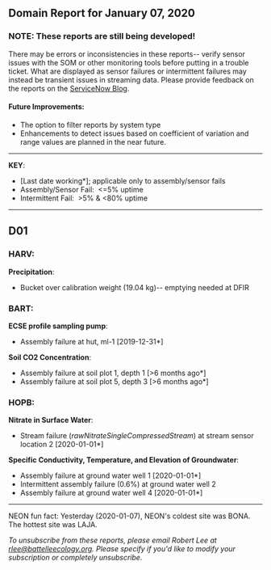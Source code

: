 ## Domain Report for January 07, 2020


### NOTE: These reports are still being developed!
There may be errors or inconsistencies in these reports-- verify sensor issues with the SOM or other monitoring tools before putting in a trouble ticket. What are displayed as sensor failures or intermittent failures may instead be transient issues in streaming data.
Please provide feedback on the reports on the [ServiceNow Blog](https://neon.service-now.com/community?id=community_blog&sys_id=9b4fbe8adbed734017ecf9041d9619be).

#### Future Improvements: 
 - The option to filter reports by system type 
 - Enhancements to detect issues based on coefficient of variation and range values are planned in the near future.

***

**KEY**:

 - [Last date working*]; applicable only to assembly/sensor fails
 - Assembly/Sensor Fail:&nbsp;&nbsp;<=5% uptime
 - Intermittent Fail:&nbsp;&nbsp;>5% & <80% uptime

***
## D01

### HARV:

**Precipitation**:
 - Bucket over calibration weight (19.04 kg)-- emptying needed at DFIR

### BART:

**ECSE profile sampling pump**:
 - Assembly failure at hut, ml-1 [2019-12-31*]

**Soil CO2 Concentration**:
 - Assembly failure at soil plot 1, depth 1 [>6 months ago*]
 - Assembly failure at soil plot 5, depth 3 [>6 months ago*]

### HOPB:

**Nitrate in Surface Water**:
 - Stream failure (_rawNitrateSingleCompressedStream_) at stream sensor location 2 [2020-01-01*]

**Specific Conductivity, Temperature, and Elevation of Groundwater**:
 - Assembly failure at ground water well 1 [2020-01-01*]
 - Intermittent assembly failure (0.6%) at ground water well 2
 - Assembly failure at ground water well 4 [2020-01-01*]

***
NEON fun fact: Yesterday (2020-01-07), NEON's coldest site was BONA. The hottest site was LAJA.

_To unsubscribe from these reports, please email Robert Lee at rlee@battelleecology.org. Please specify if you'd like to modify your subscription or completely unsubscribe._
